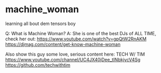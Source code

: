 # machine_woman
learning all bout dem tensors boy

Q: What is Machine Woman?
A: She is one of the best DJs of ALL TIME, check her out:
https://www.youtube.com/watch?v=gpQtW2RnAKM
https://djmag.com/content/get-know-machine-woman

Also show this guy some love, serious content here:
TECH W/ TIM
https://www.youtube.com/channel/UC4JX40jDee_tINbkjycV4Sg
https://github.com/techwithtim

